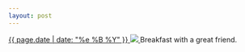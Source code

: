 ```yaml
---
layout: post
---
```


<p>
  <a href="/232">
    <time>{{ page.date | date: "%e %B %Y" }}</time>
    <img src="{{ site.assets_url }}/232.jpg">
  </a>
  Breakfast with a great friend.
</p>
